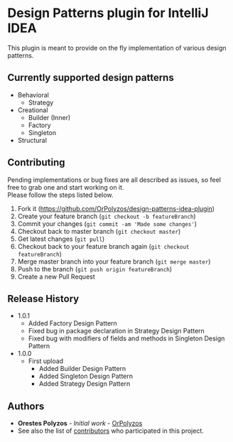 # Design Patterns plugin for IntelliJ IDEA
This plugin is meant to provide on the fly implementation of various design patterns.

## Currently supported design patterns
* Behavioral
  * Strategy
* Creational
  * Builder (Inner)
  * Factory
  * Singleton
* Structural

## Contributing
Pending implementations or bug fixes are all described as issues, so feel free to grab one and start working on it.</br>
Please follow the steps listed below.
1. Fork it (<https://github.com/OrPolyzos/design-patterns-idea-plugin>)
2. Create your feature branch (`git checkout -b featureBranch`)
3. Commit your changes (`git commit -am 'Made some changes'`)
4. Checkout back to master branch (`git checkout master`)
5. Get latest changes (`git pull`)
6. Checkout back to your feature branch again (`git checkout featureBranch`)
7. Merge master branch into your feature branch (`git merge master`)
8. Push to the branch (`git push origin featureBranch`)
9. Create a new Pull Request

## Release History
* 1.0.1
  * Added Factory Design Pattern 
  * Fixed bug in package declaration in Strategy Design Pattern 
  * Fixed bug with modifiers of fields and methods in Singleton Design Pattern
* 1.0.0
    * First upload
      * Added Builder Design Pattern
      * Added Singleton Design Pattern
      * Added Strategy Design Pattern

## Authors
* **Orestes Polyzos** - *Initial work* - [OrPolyzos](https://github.com/OrPolyzos)
* See also the list of [contributors](https://github.com/your/project/contributors) who participated in this project.
